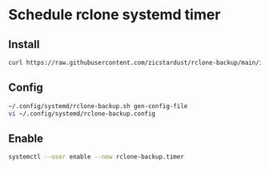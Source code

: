 # Schedule rclone systemd timer

## Install
```bash
curl https://raw.githubusercontent.com/zicstardust/rclone-backup/main/install.sh | bash
```
## Config
```bash
~/.config/systemd/rclone-backup.sh gen-config-file
vi ~/.config/systemd/rclone-backup.config
```
## Enable
```bash
systemctl --user enable --now rclone-backup.timer
```